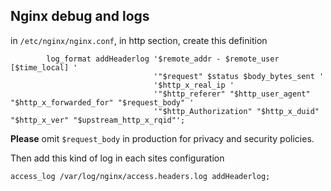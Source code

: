 Nginx debug and logs
--------------------

in `/etc/nginx/nginx.conf`, in http section, create this definition
````
        log_format addHeaderlog '$remote_addr - $remote_user [$time_local] '
                                '"$request" $status $body_bytes_sent '
                                '$http_x_real_ip '
                                '"$http_referer" "$http_user_agent" "$http_x_forwarded_for" "$request_body" '
                                '"$http_Authorization" "$http_x_duid" "$http_x_ver" "$upstream_http_x_rqid"';

````

**Please** omit `$request_body` in production for privacy and security policies.

Then add this kind of log in each sites configuration
````
access_log /var/log/nginx/access.headers.log addHeaderlog;
````
